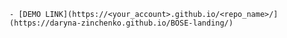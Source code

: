 
    - [DEMO LINK](https://<your_account>.github.io/<repo_name>/](https://daryna-zinchenko.github.io/BOSE-landing/)

